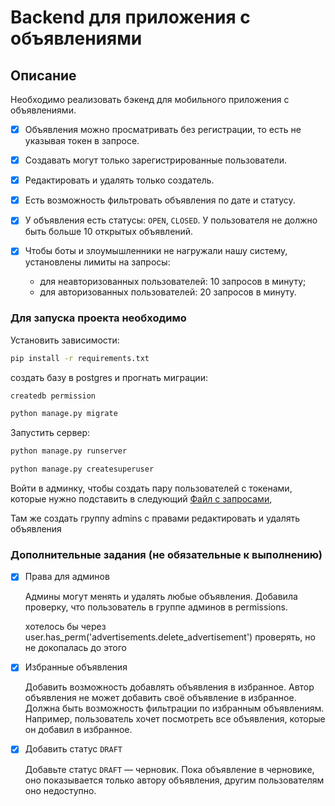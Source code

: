 # Backend для приложения с объявлениями

## Описание

Необходимо реализовать бэкенд для мобильного приложения с объявлениями. 

- [x] Объявления можно просматривать без регистрации, то есть не указывая токен в запросе. 

- [x] Создавать могут только зарегистрированные пользователи.

- [x] Редактировать и удалять только создатель.

- [x] Есть возможность фильтровать объявления по дате и статусу.

- [x] У объявления есть статусы: `OPEN`, `CLOSED`. У пользователя не должно быть больше 10 открытых объявлений.

- [x] Чтобы боты и злоумышленники не нагружали нашу систему, установлены лимиты на запросы:

  - для неавторизованных пользователей: 10 запросов в минуту;
  - для авторизованных пользователей: 20 запросов в минуту.

### Для запуска проекта необходимо

Установить зависимости:

```bash
pip install -r requirements.txt
```

 создать базу в postgres и прогнать миграции:

```bash
createdb permission
```

```bash
python manage.py migrate
```

Запустить сервер:

```bash
python manage.py runserver
```


```bash
python manage.py createsuperuser
```

Войти в админку, чтобы создать пару пользователей с токенами, которые нужно подставить в следующий [Файл с запросами](requests-examples.http),
 
Там же создать группу admins с правами редактировать и удалять объявления

### Дополнительные задания (не обязательные к выполнению)

- [x] Права для админов

  Админы могут менять и удалять любые объявления. Добавила проверку, что пользователь в группе админов в permissions. 

  хотелось бы через user.has_perm('advertisements.delete_advertisement') проверять, но не докопалась до этого

- [x] Избранные объявления

  Добавить возможность добавлять объявления в избранное. Автор объявления не может добавить своё объявление в избранное. Должна быть возможность фильтрации по избранным объявлениям. Например, пользователь хочет посмотреть все объявления, которые он добавил в избранное.

- [x] Добавить статус `DRAFT`

  Добавьте статус `DRAFT` — черновик. Пока объявление в черновике, оно показывается только автору объявления, другим пользователям оно недоступно.


